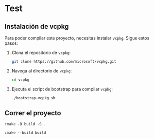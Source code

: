 # Test


## Instalación de vcpkg

Para poder compilar este proyecto, necesitas instalar `vcpkg`. Sigue estos pasos:

1. Clona el repositorio de `vcpkg`:
    ```sh
    git clone https://github.com/microsoft/vcpkg.git
    ```

2. Navega al directorio de `vcpkg`:
    ```sh
    cd vcpkg
    ```

3. Ejecuta el script de bootstrap para compilar `vcpkg`:
    ```sh
    ./bootstrap-vcpkg.sh
    ```

## Correr el proyecto

`cmake -B build -S .`

`cmake --build build`